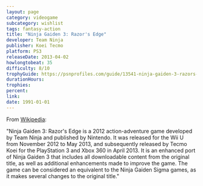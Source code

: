 ```yaml
---
layout: page
category: videogame
subcategory: wishlist
tags: fantasy-action
title: "Ninja Gaiden 3: Razor's Edge"
developer: Team Ninja
publisher: Koei Tecmo
platform: PS3
releaseDate: 2013-04-02
howlongtobeat: 35
difficulty: 8/10
trophyGuide: https://psnprofiles.com/guide/13541-ninja-gaiden-3-razors-edge-trophy-guide
durationHours:
trophies:
percent:
link:
date: 1991-01-01
---
```


From [Wikipedia](https://en.wikipedia.org/wiki/Ninja_Gaiden_3:_Razor%27s_Edge):

"Ninja Gaiden 3: Razor's Edge is a 2012 action-adventure game developed by Team Ninja and published by Nintendo. It was released for the Wii U from November 2012 to May 2013, and subsequently released by Tecmo Koei for the PlayStation 3 and Xbox 360 in April 2013. It is an enhanced port of Ninja Gaiden 3 that includes all downloadable content from the original title, as well as additional enhancements made to improve the game. The game can be considered an equivalent to the Ninja Gaiden Sigma games, as it makes several changes to the original title."
